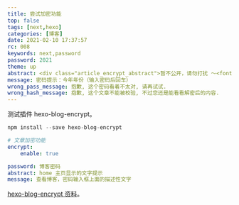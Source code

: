 ```yaml
---
title: 尝试加密功能
top: false
tags: [next,hexo]
categories: [博客]
date: 2021-02-10 17:37:57
rc: 008
keywords: next,password
password: 2021
theme: up
abstract: <div class="article_encrypt_abstract">暂不公开，请勿打扰 ～<font size="5" color="red">【状态：加密】</font></div>
message: 密码提示：今年年份（输入密码后回车）
wrong_pass_message: 抱歉, 这个密码看着不太对, 请再试试.
wrong_hash_message: 抱歉, 这个文章不能被校验, 不过您还是能看看解密后的内容.
---
```


测试插件 hexo-blog-encrypt。
<!--more-->

```c
npm install --save hexo-blog-encrypt
```

```yaml
# 文章加密功能
encrypt:
    enable: true
```

```yaml
password: 博客密码
abstract: home 主页显示的文字提示
message: 查看博客，密码输入框上面的描述性文字
```

[hexo-blog-encrypt 资料](https://github.com/MikeCoder/hexo-blog-encrypt/blob/master/ReadMe.zh.md)。

